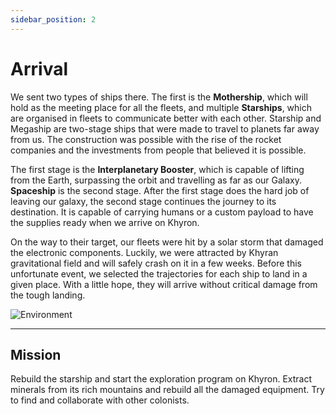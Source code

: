 ```yaml
---
sidebar_position: 2
---
```


# Arrival

We sent two types of ships there. The first is the **Mothership**, which will hold as the meeting place for all the fleets, and multiple **Starships**, which are organised in fleets to communicate better with each other.
Starship and Megaship are two-stage ships that were made to travel to planets far away from us. The construction was possible with the rise of the rocket companies and the investments from people that believed it is possible.

The first stage is the **Interplanetary Booster**, which is capable of lifting from the Earth, surpassing the orbit and travelling as far as our Galaxy. **Spaceship** is the second stage. After the first stage does the hard job of leaving our galaxy, the second stage continues the journey to its destination. It is capable of carrying humans or a custom payload to have the supplies ready when we arrive on Khyron.

On the way to their target, our fleets were hit by a solar storm that damaged the electronic components. Luckily, we were attracted by Khyran gravitational field and will safely crash on it in a few weeks. Before this unfortunate event, we selected the trajectories for each ship to land in a given place. With a little hope, they will arrive without critical damage from the tough landing.

![Environment](/img/background/background2.png)

--- 

## Mission ##

Rebuild the starship and start the exploration program on Khyron. Extract minerals from its rich mountains and rebuild all the damaged equipment. Try to find and collaborate with other colonists.
